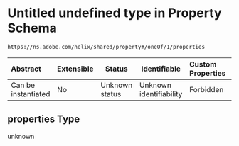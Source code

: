 # Untitled undefined type in Property Schema

```txt
https://ns.adobe.com/helix/shared/property#/oneOf/1/properties
```




| Abstract            | Extensible | Status         | Identifiable            | Custom Properties | Additional Properties | Access Restrictions | Defined In                                                            |
| :------------------ | ---------- | -------------- | ----------------------- | :---------------- | --------------------- | ------------------- | --------------------------------------------------------------------- |
| Can be instantiated | No         | Unknown status | Unknown identifiability | Forbidden         | Allowed               | none                | [property.schema.json\*](property.schema.json "open original schema") |

## properties Type

unknown
